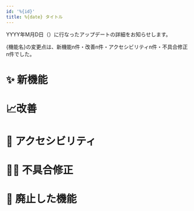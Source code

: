 ```yaml
---
id: '%{id}'
title: %{date} タイトル
---
```


YYYY年M月D日（）に行なったアップデートの詳細をお知らせします。

{機能名}の変更点は、新機能n件・改善n件・アクセシビリティn件・不具合修正n件でした。

# ✨ 新機能

# 📈改善

# 🎢 アクセシビリティ

# 👨‍⚕️ 不具合修正

# 👋 廃止した機能
